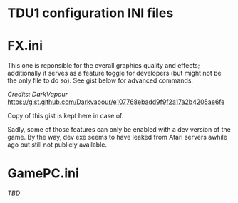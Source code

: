 TDU1 configuration INI files
============================

# FX.ini

This one is reponsible for the overall graphics quality and effects; additionally it serves as a feature toggle for developers (but might not be the only file to do so). See gist below for advanced commands:

*Credits: DarkVapour*
https://gist.github.com/Darkvapour/e107768ebadd9f9f2a17a2b4205ae6fe

Copy of this gist is kept here in case of.

Sadly, some of those features can only be enabled with a dev version of the game. By the way, dev exe seems to have leaked from Atari servers awhile ago but still not publicly available.

# GamePC.ini

*TBD*
